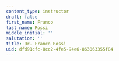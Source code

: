 ```yaml
---
content_type: instructor
draft: false
first_name: Franco
last_name: Rossi
middle_initial: ''
salutation: ''
title: Dr. Franco Rossi
uid: dfd91cfc-8cc2-4fe5-94e6-863063355f84
---
```

